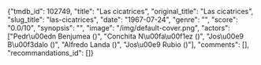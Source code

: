 {"tmdb_id": 102749, "title": "Las cicatrices", "original_title": "Las cicatrices", "slug_title": "las-cicatrices", "date": "1967-07-24", "genre": "", "score": "0.0/10", "synopsis": "", "image": "/img/default-cover.png", "actors": ["Pedr\u00edn Benjumea ()", "Conchita N\u00fa\u00f1ez ()", "Jos\u00e9 B\u00f3dalo ()", "Alfredo Landa ()", "Jos\u00e9 Rubio ()"], "comments": [], "recommandations_id": []}
